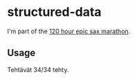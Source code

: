 # structured-data

I'm part of the [120 hour epic sax marathon](http://iloveponies.github.com/120-hour-epic-sax-marathon/).

## Usage

Tehtävät 34/34 tehty.
